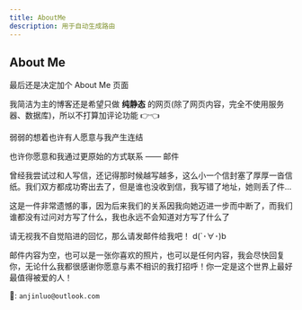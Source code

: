 ```yaml
---
title: AboutMe
description: 用于自动生成路由
---
```


## About Me

最后还是决定加个 About Me 页面

我简洁为主的博客还是希望只做 **纯静态** 的网页(除了网页内容，完全不使用服务器、数据库)，所以不打算加评论功能 👉👈

弱弱的想着也许有人愿意与我产生连结

也许你愿意和我通过更原始的方式联系 —— 邮件

曾经我尝试过和人写信，还记得那时候越写越多，这么小一个信封塞了厚厚一沓信纸。我们双方都成功寄出去了，但是谁也没收到信，我写错了地址，她则丢了件...

这是一件非常遗憾的事，因为后来我们的关系因我向她迈进一步而中断了，而我们谁都没有过问对方写了什么，我也永远不会知道对方写了什么了

请无视我不自觉陷进的回忆，那么请发邮件给我吧！ d(`･∀･)b

邮件内容为空，也可以是一张你喜欢的照片，也可以是任何内容，我会尽快回复你，无论什么我都很感谢你愿意与素不相识的我打招呼！你一定是这个世界上最好最值得被爱的人！

📮: `anjinluo@outlook.com`
